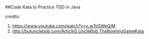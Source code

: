 ##Code Kata to Practice TDD in Java

credits:
1. https://www.youtube.com/watch?v=v_w7pSWeQiM
2. http://butunclebob.com/ArticleS.UncleBob.TheBowlingGameKata
